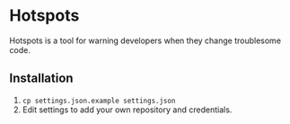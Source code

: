# Hotspots

Hotspots is a tool for warning developers when they change troublesome code. 

## Installation

1. `cp settings.json.example settings.json`
2. Edit settings to add your own repository and credentials.
